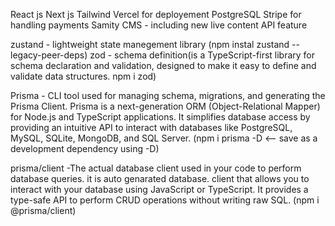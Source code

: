 React js
Next js
Tailwind
Vercel for deployement
PostgreSQL
Stripe for handling payments
Samity CMS - including new live content API feature

zustand - lightweight state manegement library
(npm instal zustand --legacy-peer-deps)
zod - schema definition(is a TypeScript-first library for schema declaration and validation, designed to make it easy to define and validate data structures. npm i zod)

Prisma - CLI tool used for managing schema, migrations, and generating the Prisma Client. Prisma is a next-generation ORM (Object-Relational Mapper) for Node.js and TypeScript applications. It simplifies database access by providing an intuitive API to interact with databases like PostgreSQL, MySQL, SQLite, MongoDB, and SQL Server.
(npm i prisma -D <-- save as a development dependency using -D)

prisma/client -The actual database client used in your code to perform database queries. it is auto genarated database. client that allows you to interact with your database using JavaScript or TypeScript. It provides a type-safe API to perform CRUD operations without writing raw SQL. (npm i @prisma/client)